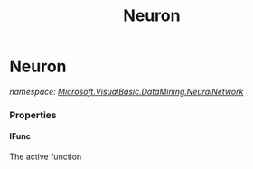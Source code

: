﻿---
title: Neuron
---

# Neuron
_namespace: [Microsoft.VisualBasic.DataMining.NeuralNetwork](N-Microsoft.VisualBasic.DataMining.NeuralNetwork.html)_






### Properties

#### IFunc
The active function
